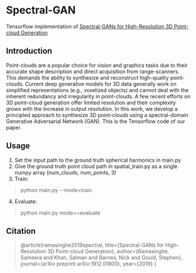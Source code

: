 # Spectral-GAN

Tensorflow implementation of [Spectral-GANs for High-Resolution 3D Point-cloud Generation](https://arxiv.org/pdf/1912.01800.pdf)



## Introduction

Point-clouds are a popular choice for vision and graphics tasks due to their accurate shape description and direct acquisition from range-scanners. This demands the ability to synthesize and reconstruct high-quality point-clouds. Current deep generative models for 3D data generally work on simplified representations (e.g.,  voxelized objects) and cannot deal with the inherent redundancy and irregularity in point-clouds.  A few recent efforts on 3D point-cloud generation offer limited resolution and their complexity grows with the increase in output resolution. In this work, we develop a principled approach to synthesize 3D point-clouds using a spectral-domain Generative Adversarial Network (GAN). This is the Tensorflow code of our paper.

## Usage

1. Set the input path to the ground truth spherical harmonics in main.py
2. Give the ground truth point cloud path in spatial_train.py as a single numpy array (num_clouds, num_points, 3)
3. Train:
> python main.py --mode=train
4. Evaluate:
> python main.py mode==evaluate

## Citation

>@article{ramasinghe2019spectral,
  title={Spectral-GANs for High-Resolution 3D Point-cloud Generation},
  author={Ramasinghe, Sameera and Khan, Salman and Barnes, Nick and Gould, Stephen},
  journal={arXiv preprint arXiv:1912.01800},
  year={2019}
}
